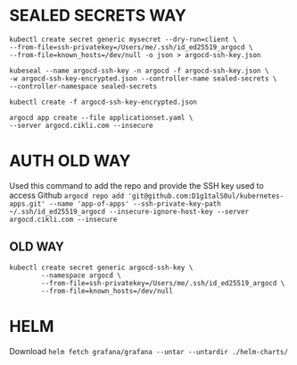 # SEALED SECRETS WAY
```
kubectl create secret generic mysecret --dry-run=client \
--from-file=ssh-privatekey=/Users/me/.ssh/id_ed25519_argocd \
--from-file=known_hosts=/dev/null -o json > argocd-ssh-key.json

kubeseal --name argocd-ssh-key -n argocd -f argocd-ssh-key.json \
-w argocd-ssh-key-encrypted.json --controller-name sealed-secrets \
--controller-namespace sealed-secrets

kubectl create -f argocd-ssh-key-encrypted.json
```

```
argocd app create --file applicationset.yaml \
--server argocd.cikli.com --insecure
```

# AUTH OLD WAY
Used this command to add the repo and provide the SSH key used to access Github
`argocd repo add 'git@github.com:D1g1talS0ul/kubernetes-apps.git' --name 'app-of-apps' --ssh-private-key-path ~/.ssh/id_ed25519_argocd --insecure-ignore-host-key --server argocd.cikli.com --insecure`

## OLD WAY
```
kubectl create secret generic argocd-ssh-key \
        --namespace argocd \
        --from-file=ssh-privatekey=/Users/me/.ssh/id_ed25519_argocd \
        --from-file=known_hosts=/dev/null
```

# HELM
Download
`helm fetch grafana/grafana --untar --untardir ./helm-charts/`